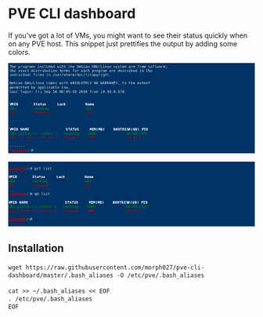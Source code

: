 # PVE CLI dashboard

If you've got a lot of VMs, you might want to see their status quickly when on any PVE host. This snippet just prettifies the output by adding some colors.

![](pve-cli-dashboard.png)

![](pve-cli-dashboard-single.png)

## Installation

```
wget https://raw.githubusercontent.com/morph027/pve-cli-dashboard/master/.bash_aliases -O /etc/pve/.bash_aliases

cat >> ~/.bash_aliases << EOF
. /etc/pve/.bash_aliases
EOF
```
